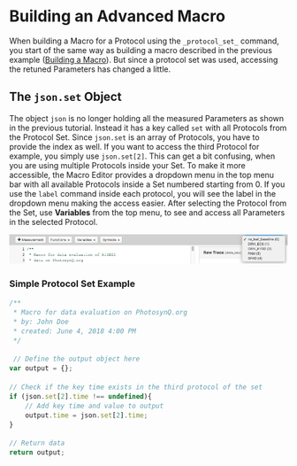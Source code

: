 # Building an Advanced Macro

When building a Macro for a Protocol using the `_protocol_set_` command, you start of the same way as building a macro described in the previous example ([Building a Macro](./building-a-macro.md)). But since a protocol set was used, accessing the retuned Parameters has changed a little.

## The `json.set` Object

The object `json` is no longer holding all the measured Parameters as shown in the previous tutorial. Instead it has a key called `set` with all Protocols from the Protocol Set. Since `json.set` is an array of Protocols, you have to provide the index as well. If you want to access the third Protocol for example, you simply use `json.set[2]`. This can get a bit confusing, when you are using multiple Protocols inside your Set. To make it more accessible, the Macro Editor provides a dropdown menu in the top menu bar with all available Protocols inside a Set numbered starting from 0. If you use the `label` command inside each protocol, you will see the label in the dropdown menu making the access easier. After selecting the Protocol from the Set, use **Variables** from the top menu, to see and access all Parameters in the selected Protocol.

![Use the dropdown menu to select a specific Protocol Set. You can use the Variables from the menu, as well as the selector for the Raw Traces.](./images/macros-select-protocol-from-set.png)

### Simple Protocol Set Example

```javascript
/**
 * Macro for data evaluation on PhotosynQ.org
 * by: John Doe
 * created: June 4, 2018 4:00 PM
 */

 // Define the output object here
var output = {};

// Check if the key time exists in the third protocol of the set
if (json.set[2].time !== undefined){
    // Add key time and value to output
    output.time = json.set[2].time;
}

// Return data
return output;
```
